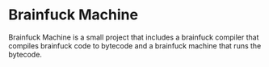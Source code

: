 # Brainfuck Machine
Brainfuck Machine is a small project that includes a brainfuck compiler that compiles brainfuck code to bytecode and a brainfuck machine that runs the bytecode.
